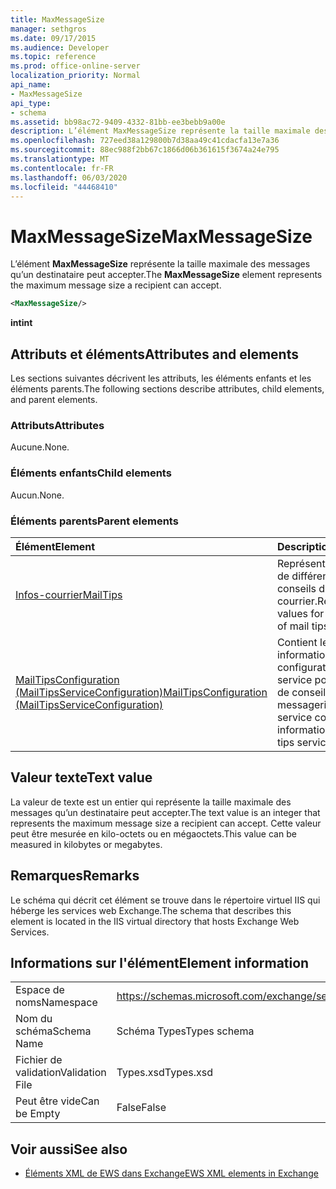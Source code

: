 ```yaml
---
title: MaxMessageSize
manager: sethgros
ms.date: 09/17/2015
ms.audience: Developer
ms.topic: reference
ms.prod: office-online-server
localization_priority: Normal
api_name:
- MaxMessageSize
api_type:
- schema
ms.assetid: bb98ac72-9409-4332-81bb-ee3bebb9a00e
description: L’élément MaxMessageSize représente la taille maximale des messages qu’un destinataire peut accepter.
ms.openlocfilehash: 727eed38a129800b7d38aa49c41cdacfa13e7a36
ms.sourcegitcommit: 88ec988f2bb67c1866d06b361615f3674a24e795
ms.translationtype: MT
ms.contentlocale: fr-FR
ms.lasthandoff: 06/03/2020
ms.locfileid: "44468410"
---
```

# <a name="maxmessagesize"></a><span data-ttu-id="4d34c-103">MaxMessageSize</span><span class="sxs-lookup"><span data-stu-id="4d34c-103">MaxMessageSize</span></span>

<span data-ttu-id="4d34c-104">L’élément **MaxMessageSize** représente la taille maximale des messages qu’un destinataire peut accepter.</span><span class="sxs-lookup"><span data-stu-id="4d34c-104">The **MaxMessageSize** element represents the maximum message size a recipient can accept.</span></span> 
  
```XML
<MaxMessageSize/>
```

 <span data-ttu-id="4d34c-105">**int**</span><span class="sxs-lookup"><span data-stu-id="4d34c-105">**int**</span></span>
## <a name="attributes-and-elements"></a><span data-ttu-id="4d34c-106">Attributs et éléments</span><span class="sxs-lookup"><span data-stu-id="4d34c-106">Attributes and elements</span></span>

<span data-ttu-id="4d34c-107">Les sections suivantes décrivent les attributs, les éléments enfants et les éléments parents.</span><span class="sxs-lookup"><span data-stu-id="4d34c-107">The following sections describe attributes, child elements, and parent elements.</span></span>
  
### <a name="attributes"></a><span data-ttu-id="4d34c-108">Attributs</span><span class="sxs-lookup"><span data-stu-id="4d34c-108">Attributes</span></span>

<span data-ttu-id="4d34c-109">Aucune.</span><span class="sxs-lookup"><span data-stu-id="4d34c-109">None.</span></span>
  
### <a name="child-elements"></a><span data-ttu-id="4d34c-110">Éléments enfants</span><span class="sxs-lookup"><span data-stu-id="4d34c-110">Child elements</span></span>

<span data-ttu-id="4d34c-111">Aucun.</span><span class="sxs-lookup"><span data-stu-id="4d34c-111">None.</span></span>
  
### <a name="parent-elements"></a><span data-ttu-id="4d34c-112">Éléments parents</span><span class="sxs-lookup"><span data-stu-id="4d34c-112">Parent elements</span></span>

|<span data-ttu-id="4d34c-113">**Élément**</span><span class="sxs-lookup"><span data-stu-id="4d34c-113">**Element**</span></span>|<span data-ttu-id="4d34c-114">**Description**</span><span class="sxs-lookup"><span data-stu-id="4d34c-114">**Description**</span></span>|
|:-----|:-----|
|[<span data-ttu-id="4d34c-115">Infos-courrier</span><span class="sxs-lookup"><span data-stu-id="4d34c-115">MailTips</span></span>](mailtips.md) <br/> |<span data-ttu-id="4d34c-116">Représente les valeurs de différents types de conseils de courrier.</span><span class="sxs-lookup"><span data-stu-id="4d34c-116">Represents values for various types of mail tips.</span></span>  <br/> |
|[<span data-ttu-id="4d34c-117">MailTipsConfiguration (MailTipsServiceConfiguration)</span><span class="sxs-lookup"><span data-stu-id="4d34c-117">MailTipsConfiguration (MailTipsServiceConfiguration)</span></span>](mailtipsconfiguration-mailtipsserviceconfiguration.md) <br/> |<span data-ttu-id="4d34c-118">Contient les informations de configuration de service pour le service de conseils de messagerie.</span><span class="sxs-lookup"><span data-stu-id="4d34c-118">Contains service configuration information for the mail tips service.</span></span>  <br/> |
   
## <a name="text-value"></a><span data-ttu-id="4d34c-119">Valeur texte</span><span class="sxs-lookup"><span data-stu-id="4d34c-119">Text value</span></span>

<span data-ttu-id="4d34c-120">La valeur de texte est un entier qui représente la taille maximale des messages qu’un destinataire peut accepter.</span><span class="sxs-lookup"><span data-stu-id="4d34c-120">The text value is an integer that represents the maximum message size a recipient can accept.</span></span> <span data-ttu-id="4d34c-121">Cette valeur peut être mesurée en kilo-octets ou en mégaoctets.</span><span class="sxs-lookup"><span data-stu-id="4d34c-121">This value can be measured in kilobytes or megabytes.</span></span>
  
## <a name="remarks"></a><span data-ttu-id="4d34c-122">Remarques</span><span class="sxs-lookup"><span data-stu-id="4d34c-122">Remarks</span></span>

<span data-ttu-id="4d34c-123">Le schéma qui décrit cet élément se trouve dans le répertoire virtuel IIS qui héberge les services web Exchange.</span><span class="sxs-lookup"><span data-stu-id="4d34c-123">The schema that describes this element is located in the IIS virtual directory that hosts Exchange Web Services.</span></span>
  
## <a name="element-information"></a><span data-ttu-id="4d34c-124">Informations sur l'élément</span><span class="sxs-lookup"><span data-stu-id="4d34c-124">Element information</span></span>

|||
|:-----|:-----|
|<span data-ttu-id="4d34c-125">Espace de noms</span><span class="sxs-lookup"><span data-stu-id="4d34c-125">Namespace</span></span>  <br/> |https://schemas.microsoft.com/exchange/services/2006/types  <br/> |
|<span data-ttu-id="4d34c-126">Nom du schéma</span><span class="sxs-lookup"><span data-stu-id="4d34c-126">Schema Name</span></span>  <br/> |<span data-ttu-id="4d34c-127">Schéma Types</span><span class="sxs-lookup"><span data-stu-id="4d34c-127">Types schema</span></span>  <br/> |
|<span data-ttu-id="4d34c-128">Fichier de validation</span><span class="sxs-lookup"><span data-stu-id="4d34c-128">Validation File</span></span>  <br/> |<span data-ttu-id="4d34c-129">Types.xsd</span><span class="sxs-lookup"><span data-stu-id="4d34c-129">Types.xsd</span></span>  <br/> |
|<span data-ttu-id="4d34c-130">Peut être vide</span><span class="sxs-lookup"><span data-stu-id="4d34c-130">Can be Empty</span></span>  <br/> |<span data-ttu-id="4d34c-131">False</span><span class="sxs-lookup"><span data-stu-id="4d34c-131">False</span></span>  <br/> |
   
## <a name="see-also"></a><span data-ttu-id="4d34c-132">Voir aussi</span><span class="sxs-lookup"><span data-stu-id="4d34c-132">See also</span></span>



- [<span data-ttu-id="4d34c-133">Éléments XML de EWS dans Exchange</span><span class="sxs-lookup"><span data-stu-id="4d34c-133">EWS XML elements in Exchange</span></span>](ews-xml-elements-in-exchange.md)

